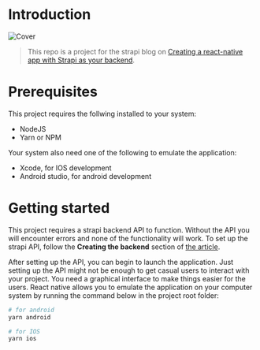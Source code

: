 # Introduction

![Cover](https://miro.medium.com/max/700/1*xfE5LRRQ-Nw3grYHMooxrQ.png)

> This repo is a project for the strapi blog on [Creating a react-native app with Strapi as your backend](https://strapi.io/blog/creating-a-react-native-app-with-strapi-as-backend). 

# Prerequisites

This project requires the follwing installed to your system:
* NodeJS
* Yarn or NPM

Your system also need one of the following to emulate the application:
* Xcode, for IOS development
* Android studio, for android development

# Getting started

This project requires a strapi backend API to function. Without the API you will encounter errors and none of the functionality will work. To set up the strapi API, follow the **Creating the backend** section of [the article](https://strapi.io/blog/creating-a-react-native-app-with-strapi-as-backend). 

After setting up the API, you can begin to launch the application. Just setting up the API might not be enough to get casual users to interact with your project. You need a graphical interface to make things easier for the users. React native allows you to emulate the application on your computer system by running the command below in the project root folder:

```bash
# for android
yarn android

# for IOS
yarn ios
```